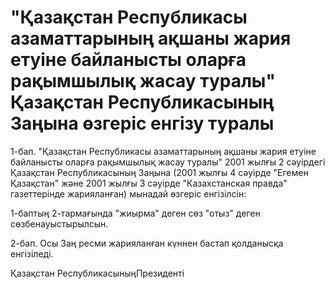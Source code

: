 # "Қазақстан Республикасы азаматтарының ақшаны жария етуіне байланысты оларға рақымшылық жасау туралы" Қазақстан Республикасының Заңына өзгеріс енгізу туралы

1-бап. "Қазақстан Республикасы азаматтарының ақшаны жария етуіне байланысты оларға рақымшылық жасау туралы" 2001 жылғы 2 сәуірдегі Қазақстан Республикасының Заңына (2001 жылғы 4 сәуірде "Егемен Қазақстан" және 2001 жылғы 3 сәуірде "Казахстанская правда" газеттерінде жарияланған) мынадай өзгеріс енгізілсін:

1-баптың 2-тармағында "жиырма" деген сөз "отыз" деген сөзбенауыстырылсын.

2-бап. Осы Заң ресми жарияланған күннен бастап қолданысқа енгізіледі.

Қазақстан РеспубликасыныңПрезиденті

